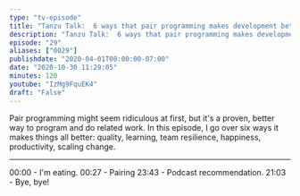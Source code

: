 ```yaml
---
type: "tv-episode"
title: "Tanzu Talk:  6 ways that pair programming makes development better"
description: "Tanzu Talk:  6 ways that pair programming makes development better"
episode: "29"
aliases: ["0029"]
publishdate: "2020-04-01T00:00:00-07:00"
date: "2020-10-30 11:29:05"
minutes: 120
youtube: "IzMg9FquEK4"
draft: "False"
---
```


Pair programming might seem ridiculous at first, but it's a proven, better way to program and do related work. In this episode, I go over six ways it makes things all better: quality, learning, team resilience, happiness, productivity, scaling change.

----

00:00 - I'm eating.
00:27 - Pairing
23:43 - Podcast recommendation.
21:03 - Bye, bye!